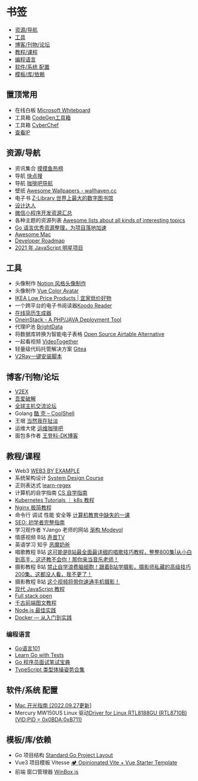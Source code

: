 # 书签

- [资源/导航](#资源导航)
- [工具](#工具)
- [博客/刊物/论坛](#博客刊物论坛)
- [教程/课程](#教程课程)
- [编程语言](#编程语言)
- [软件/系统 配置](#软件系统-配置)
- [模板/库/依赖](#模板库依赖)

## 置顶常用

- 在线白板 [Microsoft Whiteboard](https://whiteboard.office.com/)
- 工具箱 [CodeGen工具箱](https://1024doc.com/)
- 工具箱 [CyberChef](https://gchq.github.io/CyberChef/)
- [查看IP](https://ip.skk.moe/)

## 资源/导航

- 资讯集合 [摸摸鱼热榜](https://momoyu.cc/)
- 导航 [快点搜](https://quickso.cn/)
- 导航 [咖啡吧导航](https://ops-coffee.cn/)
- 壁纸 [Awesome Wallpapers - wallhaven.cc](https://wallhaven.cc/)
- 电子书 [Z-Library 世界上最大的数字图书馆](https://zh.z-lib.org/)
- [设计达人](https://www.shejidaren.com/)
- [微信小程序开发资源汇总](https://github.com/justjavac/awesome-wechat-weapp)
- 各种主题的资源列表 [Awesome lists about all kinds of interesting topics](https://github.com/sindresorhus/awesome)
- [Go 语言优秀资源整理，为项目落地加速](https://github.com/shockerli/go-awesome)
- [Awesome Mac](https://github.com/jaywcjlove/awesome-mac)
- [Developer Roadmap](https://github.com/kamranahmedse/developer-roadmap)
- [2021 年 JavaScript 明星项目](https://risingstars.js.org/2021/zh)

## 工具

- 头像制作 [Notion 风格头像制作](https://notion-avatar.vercel.app/zh)
- 头像制作 [Vue Color Avatar](https://vue-color-avatar.vercel.app)
- [IKEA Low Price Products | 宜家低价好物](https://ikea-lp.netlify.app)
- 一个跨平台的电子书阅读器[Koodo Reader](https://github.com/troyeguo/koodo-reader)
- [在线简历生成器](https://github.com/visiky/resume)
- [OneinStack - A PHP/JAVA Deployment Tool](https://github.com/oneinstack/oneinstack)
- 代理IP池 [BrightData](https://brightdata.com/)
- 将数据库转换为智能电子表格 [Open Source Airtable Alternative](https://github.com/nocodb/nocodb)
- 一起看视频 [VideoTogether](https://github.com/VideoTogether/VideoTogether)
- 轻量级代码托管解决方案 [Gitea](https://gitea.io/zh-cn/)
- [V2Ray一键安装脚本](https://github.com/233boy/v2ray/wiki)

## 博客/刊物/论坛

- [V2EX](https://www.v2ex.com/)
- [吾爱破解](https://www.52pojie.cn/)
- [全球主机交流论坛](https://hostloc.com/forum.php)
- Golang [酷 壳 – CoolShell](https://coolshell.cn)
- 王垠 [当然我在扯淡](https://www.yinwang.org)
- 运维大佬 [运维咖啡吧](https://blog.ops-coffee.cn/)
- 面包多作者 [王登科-DK博客](https://greatdk.com/)

## 教程/课程

- Web3 [WEB3 BY EXAMPLE](https://www.web3byexample.com/)
- 系统架构设计 [System Design Course](https://github.com/karanpratapsingh/system-design)
- 正则表达式 [learn-regex](https://github.com/ziishaned/learn-regex/blob/master/translations/README-cn.md)
- 计算机的自学指南 [CS 自学指南](https://github.com/PKUFlyingPig/cs-self-learning)
- [Kubernetes Tutorials ｜ k8s 教程](https://github.com/guangzhengli/k8s-tutorials)
- [Nginx 极简教程](https://github.com/dunwu/nginx-tutorial)
- 命令行 调试 性能 安全等 [计算机教育中缺失的一课](https://github.com/missing-semester-cn/missing-semester-cn.github.io)
- [SEO: 初学者完整指南](https://ahrefs.com/zh/seo)
- 学习观作者 YJango 老师的网站 [渐构 Modevol](https://www.modevol.com/)
- 情感视频 B站 [声昔TV](https://space.bilibili.com/1426112202)
- 英语学习 知乎 [恶魔奶爸](https://www.zhihu.com/people/e-miao-de-nai-ba/posts)
- 唱歌教程 B站 [这可能是B站最全面最详细的唱歌技巧教程，整整800集|从小白到高手，这还教不会你！那你来当音乐老师！](https://www.bilibili.com/video/BV1dU4y1d7V9)
- 摄影教程 B站 [禁止自学浪费脑细胞！跟着B站学摄影，摄影师私藏的高级技巧200集。这都没人看，我不更了！](https://www.bilibili.com/video/BV1ZS4y1U7GB)
- 摄影教程 B站 [这个视频将带你速通手机摄影！](https://www.bilibili.com/video/BV1ge4y177x1)
- [现代 JavaScript 教程](https://zh.javascript.info/)
- [Full stack open](https://fullstackopen.com/)
- [千古前端图文教程](https://github.com/qianguyihao/Web)
- [Node.js 最佳实践](https://github.com/goldbergyoni/nodebestpractices/blob/master/README.chinese.md)
- [Docker — 从入门到实践](https://vuepress.mirror.docker-practice.com/)

### 编程语言

- [Go语言101](https://gfw.go101.org)
- [Learn Go with Tests](https://github.com/quii/learn-go-with-tests)
- [Go 程序员面试笔试宝典](https://golang.design/go-questions/)
- [TypeScript 类型体操姿势合集](https://github.com/type-challenges/type-challenges/blob/main/README.zh-CN.md)

## 软件/系统 配置

- [Mac 开光指南 [2022.09.27更新]](https://shockerli.net/post/mac-initialize/)
- Mercury MW150US Linux 驱动[Driver for Linux RTL8188GU (RTL8710B) (VID:PID = 0x0BDA:0xB711)](https://github.com/McMCCRU/rtl8188gu)

## 模板/库/依赖

- Go 项目结构 [Standard Go Project Layout](https://github.com/golang-standards/project-layout)
- Vue3 项目模板 Vitesse [🏕 Opinionated Vite + Vue Starter Template](https://github.com/antfu/vitesse)
- 前端 窗口管理器 [WinBox.js](https://github.com/nextapps-de/winbox)
